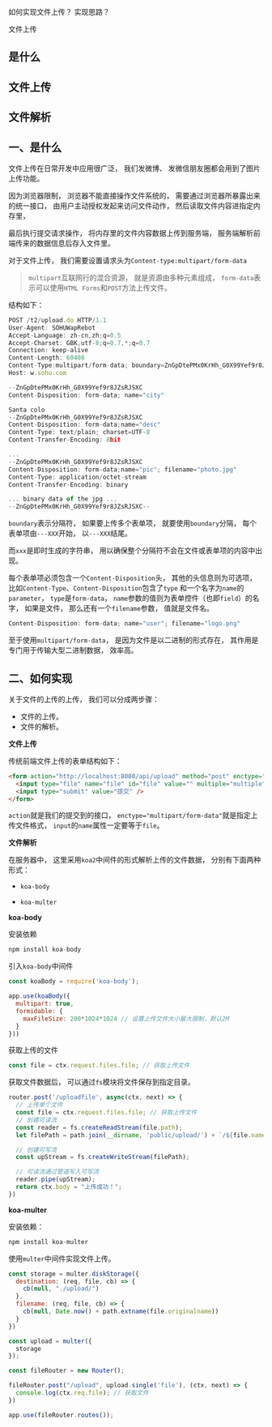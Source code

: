 如何实现文件上传？
实现思路？

文件上传

## 是什么
## 文件上传
## 文件解析

## 一、是什么

文件上传在日常开发中应用很广泛，
我们发微博、
发微信朋友圈都会用到了图片上传功能。

因为浏览器限制，
浏览器不能直接操作文件系统的，
需要通过浏览器所暴露出来的统一接口，
由用户主动授权发起来访问文件动作，
然后读取文件内容进指定内存里，

最后执行提交请求操作，
将内存里的文件内容数据上传到服务端，
服务端解析前端传来的数据信息后存入文件里。

对于文件上传，
我们需要设置请求头为`Content-type:multipart/form-data`

> `multipart`互联网行的混合资源，
就是资源由多种元素组成，
`form-data`表示可以使用`HTML Forms`和`POST`方法上传文件。

结构如下：

```js
POST /t2/upload.do HTTP/1.1
User-Agent: SOHUWapRebot
Accept-Language: zh-cn,zh;q=0.5
Accept-Charset: GBK,utf-8;q=0.7,*;q=0.7
Connection: keep-alive
Content-Length: 60408
Content-Type:multipart/form-data; boundary=ZnGpDtePMx0KrHh_G0X99Yef9r8JZsRJSXC
Host: w.sohu.com

--ZnGpDtePMx0KrHh_G0X99Yef9r8JZsRJSXC
Content-Disposition: form-data; name="city"

Santa colo
--ZnGpDtePMx0KrHh_G0X99Yef9r8JZsRJSXC
Content-Disposition: form-data;name="desc"
Content-Type: text/plain; charset=UTF-8
Content-Transfer-Encoding: 8bit

...
--ZnGpDtePMx0KrHh_G0X99Yef9r8JZsRJSXC
Content-Disposition: form-data;name="pic"; filename="photo.jpg"
Content-Type: application/octet-stream
Content-Transfer-Encoding: binary

... binary data of the jpg ...
--ZnGpDtePMx0KrHh_G0X99Yef9r8JZsRJSXC--
```

`boundary`表示分隔符，
如果要上传多个表单项，
就要使用`boundary`分隔，
每个表单项由`---XXX`开始，
以`---XXX`结尾。

而`xxx`是即时生成的字符串，
用以确保整个分隔符不会在文件或表单项的内容中出现。

每个表单项必须包含一个`Content-Disposition`头，
其他的头信息则为可选项，
比如`Content-Type`、`Content-Disposition`包含了`type`
和一个名字为`name`的`parameter`，
`type`是`form-data`，
`name`参数的值则为表单控件（也即`field`）的名字，
如果是文件，
那么还有一个`filename`参数，
值就是文件名。

```js
Content-Disposition: form-data; name="user"; filename="logo.png"
```
至于使用`multipart/form-data`，
是因为文件是以二进制的形式存在，
其作用是专门用于传输大型二进制数据，
效率高。

## 二、如何实现

关于文件的上传的上传，
我们可以分成两步骤：

- 文件的上传。
- 文件的解析。

**文件上传**

传统前端文件上传的表单结构如下：

```html
<form action="http://localhost:8080/api/upload" method="post" enctype="multipart/form-data">
  <input type="file" name="file" id="file" value="" multiple="multiple" />
  <input type="submit" value="提交" />
</form>
```
`action`就是我们的提交到的接口，
`enctype="multipart/form-data"`就是指定上传文件格式，
`input`的`name`属性一定要等于`file`。

**文件解析**

在服务器中，
这里采用`koa2`中间件的形式解析上传的文件数据，
分别有下面两种形式：

- `koa-body`

- `koa-multer`

**koa-body**

安装依赖

```js
npm install koa-body
```
引入`koa-body`中间件

```js
const koaBody = require('koa-body');

app.use(koaBody({
  multipart: true,
  formidable: {
    maxFileSize: 200*1024*1024 // 设置上传文件大小最大限制，默认2M
  }
}))
```

获取上传的文件

```js
const file = ctx.request.files.file; // 获取上传文件
```
获取文件数据后，
可以通过`fs`模块将文件保存到指定目录。

```js
router.post('/uploadfile', async(ctx, next) => {
  // 上传单个文件
  const file = ctx.request.files.file; // 获取上传文件
  // 创建可读流
  const reader = fs.createReadStream(file.path);
  let filePath = path.join(__dirname, 'public/upload/') + `/${file.name}`;

  // 创建可写流
  const upStream = fs.createWriteStream(filePath);

  // 可读流通过管道写入可写流
  reader.pipe(upStream);
  return ctx.body = "上传成功！";
})
```

**koa-multer**

安装依赖：

```js
npm install koa-multer
```
使用`multer`中间件实现文件上传。

```js
const storage = multer.diskStorage({
  destination: (req, file, cb) => {
    cb(null, "./upload/")
  },
  filename: (req, file, cb) => {
    cb(null, Date.now() + path.extname(file.originalname))
  }
})

const upload = multer({
  storage
});

const fileRouter = new Router();

fileRouter.post("/upload", upload.single('file'), (ctx, next) => {
  console.log(ctx.req.file); // 获取文件
})

app.use(fileRouter.routes());
```

